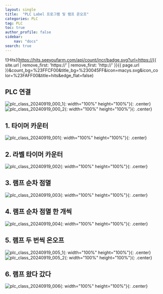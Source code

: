 ```yaml
---
layout: single
title:  "PLC Label 프로그램 및 램프 온오프"
categories: PLC
tag: PLC
toc: true
author_profile: false
sidebar:
    nav: "docs"
search: true
---
```


![Hits](https://hits.seeyoufarm.com/api/count/incr/badge.svg?url=https://{{ site.url | remove_first: 'https://' | remove_first: 'http://' }}{{ page.url }}&count_bg=%23FFCF00&title_bg=%230045FF&icon=macys.svg&icon_color=%23FAFF00&title=hits&edge_flat=false)

## PLC 연결  
![plc_class_20240919_000_1](/images/2024-09-19-PLC_class/plc_class_20240919_000_1.png){: width="100%" height="100%"}{: .center}  
![plc_class_20240919_000_2](/images/2024-09-19-PLC_class/plc_class_20240919_000_2.png){: width="100%" height="100%"}{: .center}  

## 1. 타이머 카운터  

![plc_class_20240919_001](/images/2024-09-19-PLC_class/plc_class_20240919_001.PNG){: width="100%" height="100%"}{: .center}  

## 2. 라벨 타이머 카운터  

![plc_class_20240919_002](/images/2024-09-19-PLC_class/plc_class_20240919_002.PNG){: width="100%" height="100%"}{: .center}  

## 3. 램프 순차 점멸  

![plc_class_20240919_003](/images/2024-09-19-PLC_class/plc_class_20240919_003.PNG){: width="100%" height="100%"}{: .center}  

## 4. 램프 순차 점멸 한 개씩  

![plc_class_20240919_004](/images/2024-09-19-PLC_class/plc_class_20240919_004.PNG){: width="100%" height="100%"}{: .center}  

## 5. 램프 두 번씩 온오프  

![plc_class_20240919_005_1](/images/2024-09-19-PLC_class/plc_class_20240919_005_1.PNG){: width="100%" height="100%"}{: .center}  
![plc_class_20240919_005_2](/images/2024-09-19-PLC_class/plc_class_20240919_005_2.PNG){: width="100%" height="100%"}{: .center}  

## 6. 램프 왔다 갔다  

![plc_class_20240919_006](/images/2024-09-19-PLC_class/plc_class_20240919_006.PNG){: width="100%" height="100%"}{: .center}  